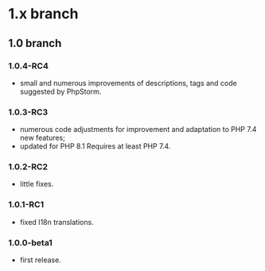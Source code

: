 # 1.x branch
## 1.0 branch
### 1.0.4-RC4
* small and numerous improvements of descriptions, tags and code suggested by
  PhpStorm.

### 1.0.3-RC3
* numerous code adjustments for improvement and adaptation to PHP 7.4 new features;
* updated for PHP 8.1 Requires at least PHP 7.4.

### 1.0.2-RC2
* little fixes.

### 1.0.1-RC1
* fixed I18n translations.

### 1.0.0-beta1
* first release.
